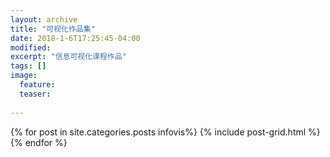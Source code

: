 ```yaml
---
layout: archive
title: "可视化作品集"
date: 2018-1-6T17:25:45-04:00
modified:
excerpt: "信息可视化课程作品"
tags: []
image: 
  feature:
  teaser:
  
---
```

<div class="tiles">
{% for post in site.categories.posts infovis%}
  {% include post-grid.html %}
{% endfor %}
</div>